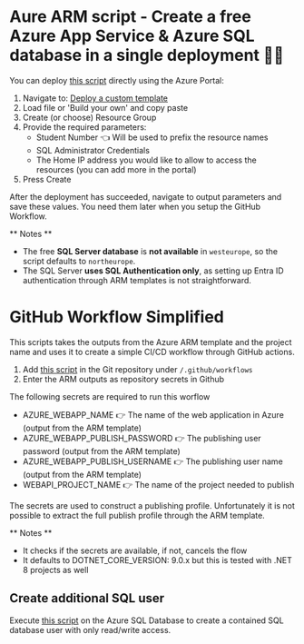 # Aure ARM script - Create a free Azure App Service & Azure SQL database in a single deployment 🐱‍🏍
You can deploy [this script](./azure/azure_arm_free_app_and_database.json) directly using the Azure Portal: 
1. Navigate to: [Deploy a custom template](https://portal.azure.com/#create/Microsoft.Template)  
2. Load file or 'Build your own' and copy paste
3. Create (or choose) Resource Group
4. Provide the required parameters:  
   - Student Number 👈 Will be used to prefix the resource names
   - SQL Administrator Credentials 
   - The Home IP address you would like to allow to access the resources (you can add more in the portal)
5. Press Create

After the deployment has succeeded, navigate to output parameters and save these values. You need them later when you setup the GitHub Workflow.

** Notes **
- The free **SQL Server database** is **not available** in `westeurope`, so the script defaults to `northeurope`.  
- The SQL Server **uses SQL Authentication only**, as setting up Entra ID authentication through ARM templates is not straightforward.  

# GitHub Workflow Simplified
This scripts takes the outputs from the Azure ARM template and the project name and uses it to create a simple CI/CD workflow through GitHub actions.

1. Add [this script](./github/github_workflow_simplified.yaml) in the Git repository under `/.github/workflows`
2. Enter the ARM outputs as repository secrets in Github

The following secrets are required to run this worflow
* AZURE_WEBAPP_NAME 👉 The name of the web application in Azure (output from the ARM template)
* AZURE_WEBAPP_PUBLISH_PASSWORD 👉 The publishing user password (output from the ARM template)
* AZURE_WEBAPP_PUBLISH_USERNAME 👉 The publishing user name (output from the ARM template)
* WEBAPI_PROJECT_NAME 👉 The name of the project needed to publish

The secrets are used to construct a publishing profile. Unfortunately it is not possible to extract the full publish profile through the ARM template.

** Notes **
* It checks if the secrets are available, if not, cancels the flow
* It defaults to DOTNET_CORE_VERSION: 9.0.x but this is tested with .NET 8 projects as well

## Create additional SQL user
Execute [this script](./sql/create_database_user.sql) on the Azure SQL Database to create a contained SQL database user with only read/write access.